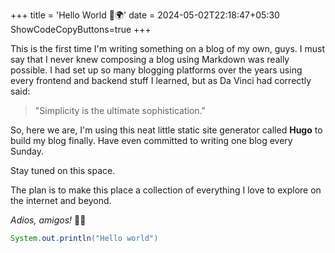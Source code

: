 +++
title = 'Hello World 👋🌍'
date = 2024-05-02T22:18:47+05:30
ShowCodeCopyButtons=true
+++

This is the first time I'm writing something on a blog of my own, guys. I must say that I never knew composing a blog using Markdown was really possible. I had set up so many blogging platforms over the years using every frontend and backend stuff I learned, but as Da Vinci had correctly said:

> "Simplicity is the ultimate sophistication."

So, here we are, I'm using this neat little static site generator called **Hugo** to build my blog finally. Have even committed to writing one blog every Sunday.

Stay tuned on this space.

The plan is to make this place a collection of everything I love to explore on the internet and beyond.

_Adios, amigos!_ 🚀✨

```java
System.out.println("Hello world")
```
